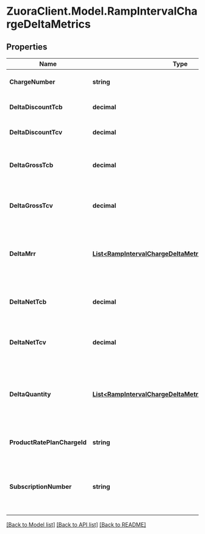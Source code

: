 # ZuoraClient.Model.RampIntervalChargeDeltaMetrics

## Properties

Name | Type | Description | Notes
------------ | ------------- | ------------- | -------------
**ChargeNumber** | **string** | The number of the rate plan charge. | [optional] 
**DeltaDiscountTcb** | **decimal** | The discount delta amount for the TCB. | [optional] 
**DeltaDiscountTcv** | **decimal** | The discount delta amount for the TCV. | [optional] 
**DeltaGrossTcb** | **decimal** | The TCB delta value before discount charges are applied. | [optional] 
**DeltaGrossTcv** | **decimal** | The TCV delta value before discount charges are applied. | [optional] 
**DeltaMrr** | [**List&lt;RampIntervalChargeDeltaMetricsDeltaMrrInner&gt;**](RampIntervalChargeDeltaMetricsDeltaMrrInner.md) | The MRR changing history of the current rate plan charge in the current ramp interval. | [optional] 
**DeltaNetTcb** | **decimal** | The TCB delta value after discount charges are applied. | [optional] 
**DeltaNetTcv** | **decimal** | The TCV delta value after discount charges are applied. | [optional] 
**DeltaQuantity** | [**List&lt;RampIntervalChargeDeltaMetricsDeltaQuantityInner&gt;**](RampIntervalChargeDeltaMetricsDeltaQuantityInner.md) | The charge quantity changing history of the current rate plan charge in the current ramp interval. | [optional] 
**ProductRatePlanChargeId** | **string** | The ID of the corresponding product rate plan charge. | [optional] 
**SubscriptionNumber** | **string** | The number of the subscription that the current rate plan charge belongs to. | [optional] 

[[Back to Model list]](../README.md#documentation-for-models) [[Back to API list]](../README.md#documentation-for-api-endpoints) [[Back to README]](../README.md)

